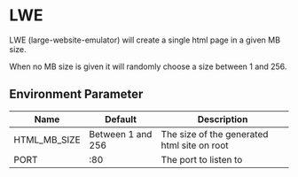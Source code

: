 # LWE

LWE (large-website-emulator) will create a single html page in a given MB size.

When no MB size is given it will randomly choose a size between 1 and 256.

## Environment Parameter

| Name | Default | Description |
| --- | --- | --- |
| HTML_MB_SIZE | Between 1 and 256 | The size of the generated html site on root |
| PORT | :80 | The port to listen to |
